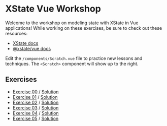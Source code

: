 # XState Vue Workshop

Welcome to the workshop on modeling state with XState in Vue applications! While working on these exercises, be sure to check out these resources:

- [XState docs](https://xstate.js.org/docs/)
- [@xstate/vue docs](https://xstate.js.org/docs/packages/xstate-vue/)

Edit the `/components/Scratch.vue` file to practice new lessons and techniques. The `<Scratch>` component will show up to the right.

## Exercises

- [Exercise 00](./00) / [Solution](./00/final)
- [Exercise 01](./01) / [Solution](./01/final)
- [Exercise 02](./02) / [Solution](./02/final)
- [Exercise 03](./03) / [Solution](./03/final)
- [Exercise 04](./04) / [Solution](./04/final)
- [Exercise 05](./05) / [Solution](./05/final)

<!-- - [Complete App](./complete) -->
